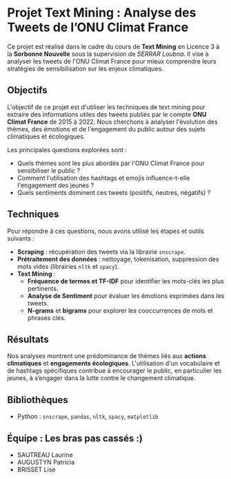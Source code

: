 # Projet Text Mining : Analyse des Tweets de l’ONU Climat France

Ce projet est réalisé dans le cadre du cours de **Text Mining** en Licence 3 à la **Sorbonne Nouvelle** sous la supervision de *SERRAR Loubna*. Il vise à analyser les tweets de l'ONU Climat France pour mieux comprendre leurs stratégies de sensibilisation sur les enjeux climatiques.

## Objectifs

L'objectif de ce projet est d'utiliser les techniques de text mining pour extraire des informations utiles des tweets publiés par le compte **ONU Climat France** de 2015 à 2022. Nous cherchons à analyser l'évolution des thèmes, des émotions et de l'engagement du public autour des sujets climatiques et écologiques.

Les principales questions explorées sont :
- Quels thèmes sont les plus abordés par l'ONU Climat France pour sensibiliser le public ?
- Comment l'utilisation des hashtags et emojis influence-t-elle l'engagement des jeunes ?
- Quels sentiments dominent ces tweets (positifs, neutres, négatifs) ?

## Techniques 

Pour répondre à ces questions, nous avons utilisé les étapes et outils suivants :
- **Scraping** : récupération des tweets via la librairie `snscrape`.
- **Prétraitement des données** : nettoyage, tokenisation, suppression des mots vides (librairies `nltk` et `spacy`).
- **Text Mining** :
  - **Fréquence de termes et TF-IDF** pour identifier les mots-clés les plus pertinents.
  - **Analyse de Sentiment** pour évaluer les émotions exprimées dans les tweets.
  - **N-grams** et **bigrams** pour explorer les cooccurrences de mots et phrases clés.


## Résultats

Nos analyses montrent une prédominance de thèmes liés aux **actions climatiques** et **engagements écologiques**. L'utilisation d'un vocabulaire et de hashtags spécifiques contribue à encourager le public, en particulier les jeunes, à s’engager dans la lutte contre le changement climatique.

## Bibliothèques

- Python : `snscrape`, `pandas`, `nltk`, `spacy`, `matplotlib`

## Équipe : Les bras pas cassés :)

- SAUTREAU Laurine
- AUGUSTYN Patricia
- BRISSET Lise 


